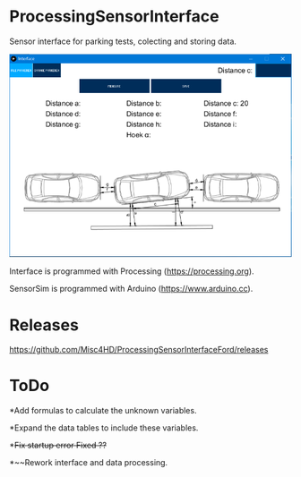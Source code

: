 # ProcessingSensorInterface
Sensor interface for parking tests, colecting and storing data.

![alt text](https://github.com/Misc4HD/ProcessingSensorInterface/blob/master/ProjectImage.PNG)

Interface is programmed with Processing (https://processing.org).

SensorSim is programmed with Arduino (https://www.arduino.cc).
# Releases
https://github.com/Misc4HD/ProcessingSensorInterfaceFord/releases
# ToDo
*Add formulas to calculate the unknown variables.

*Expand the data tables to include these variables.

*~~Fix startup error Fixed ??~~

*~~Rework interface and data processing.
